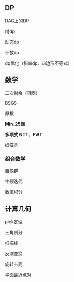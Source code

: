 ## DP

DAG上的DP

树dp

动态dp

计数dp

dp优化（斜率dp，四边形不等式）



## 数学

二次剩余（巩固）

BSGS

原根

**Min_25筛**

**多项式 NTT、FWT**

线性基

### 组合数学

置换群

牛顿迭代

数值积分



## 计算几何

pick定理

三角剖分

扫描线

反演变换

旋转卡壳

平面最近点对

